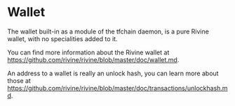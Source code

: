 # Wallet

The wallet built-in as a module of the tfchain daemon,
is a pure Rivine wallet, with no specialities added to it.

You can find more information about the Rivine
wallet at https://github.com/rivine/rivine/blob/master/doc/wallet.md.

An address to a wallet is really an unlock hash,
you can learn more about those at
https://github.com/rivine/rivine/blob/master/doc/transactions/unlockhash.md.
